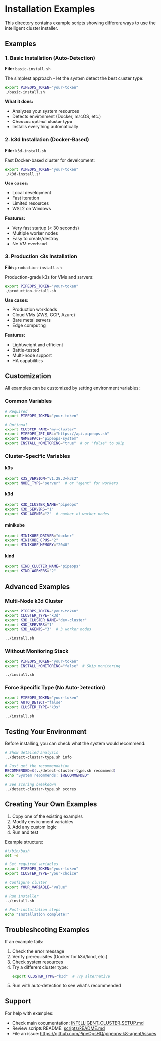 # Installation Examples

This directory contains example scripts showing different ways to use the intelligent cluster installer.

## Examples

### 1. Basic Installation (Auto-Detection)

**File:** `basic-install.sh`

The simplest approach - let the system detect the best cluster type:

```bash
export PIPEOPS_TOKEN="your-token"
./basic-install.sh
```

**What it does:**
- Analyzes your system resources
- Detects environment (Docker, macOS, etc.)
- Chooses optimal cluster type
- Installs everything automatically

### 2. k3d Installation (Docker-Based)

**File:** `k3d-install.sh`

Fast Docker-based cluster for development:

```bash
export PIPEOPS_TOKEN="your-token"
./k3d-install.sh
```

**Use cases:**
- Local development
- Fast iteration
- Limited resources
- WSL2 on Windows

**Features:**
- Very fast startup (< 30 seconds)
- Multiple worker nodes
- Easy to create/destroy
- No VM overhead

### 3. Production k3s Installation

**File:** `production-install.sh`

Production-grade k3s for VMs and servers:

```bash
export PIPEOPS_TOKEN="your-token"
./production-install.sh
```

**Use cases:**
- Production workloads
- Cloud VMs (AWS, GCP, Azure)
- Bare metal servers
- Edge computing

**Features:**
- Lightweight and efficient
- Battle-tested
- Multi-node support
- HA capabilities

## Customization

All examples can be customized by setting environment variables:

### Common Variables

```bash
# Required
export PIPEOPS_TOKEN="your-token"

# Optional
export CLUSTER_NAME="my-cluster"
export PIPEOPS_API_URL="https://api.pipeops.sh"
export NAMESPACE="pipeops-system"
export INSTALL_MONITORING="true"  # or "false" to skip
```

### Cluster-Specific Variables

#### k3s
```bash
export K3S_VERSION="v1.28.3+k3s2"
export NODE_TYPE="server"  # or "agent" for workers
```

#### k3d
```bash
export K3D_CLUSTER_NAME="pipeops"
export K3D_SERVERS="1"
export K3D_AGENTS="2"  # number of worker nodes
```

#### minikube
```bash
export MINIKUBE_DRIVER="docker"
export MINIKUBE_CPUS="2"
export MINIKUBE_MEMORY="2048"
```

#### kind
```bash
export KIND_CLUSTER_NAME="pipeops"
export KIND_WORKERS="2"
```

## Advanced Examples

### Multi-Node k3d Cluster

```bash
export PIPEOPS_TOKEN="your-token"
export CLUSTER_TYPE="k3d"
export K3D_CLUSTER_NAME="dev-cluster"
export K3D_SERVERS="1"
export K3D_AGENTS="3"  # 3 worker nodes

../install.sh
```

### Without Monitoring Stack

```bash
export PIPEOPS_TOKEN="your-token"
export INSTALL_MONITORING="false"  # Skip monitoring

../install.sh
```

### Force Specific Type (No Auto-Detection)

```bash
export PIPEOPS_TOKEN="your-token"
export AUTO_DETECT="false"
export CLUSTER_TYPE="k3s"

../install.sh
```

## Testing Your Environment

Before installing, you can check what the system would recommend:

```bash
# Show detailed analysis
../detect-cluster-type.sh info

# Just get the recommendation
RECOMMENDED=$(../detect-cluster-type.sh recommend)
echo "System recommends: $RECOMMENDED"

# See scoring breakdown
../detect-cluster-type.sh scores
```

## Creating Your Own Examples

1. Copy one of the existing examples
2. Modify environment variables
3. Add any custom logic
4. Run and test

Example structure:

```bash
#!/bin/bash
set -e

# Set required variables
export PIPEOPS_TOKEN="your-token"
export CLUSTER_TYPE="your-choice"

# Configure cluster
export YOUR_VARIABLE="value"

# Run installer
../install.sh

# Post-installation steps
echo "Installation complete!"
```

## Troubleshooting Examples

If an example fails:

1. Check the error message
2. Verify prerequisites (Docker for k3d/kind, etc.)
3. Check system resources
4. Try a different cluster type:
   ```bash
   export CLUSTER_TYPE="k3d"  # Try alternative
   ```
5. Run with auto-detection to see what's recommended

## Support

For help with examples:
- Check main documentation: [INTELLIGENT_CLUSTER_SETUP.md](../../docs/INTELLIGENT_CLUSTER_SETUP.md)
- Review scripts README: [scripts/README.md](../README.md)
- File an issue: https://github.com/PipeOpsHQ/pipeops-k8-agent/issues
